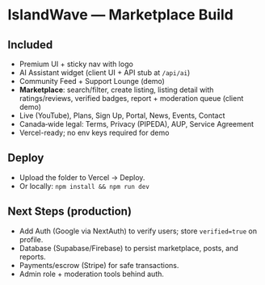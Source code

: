 
# IslandWave — Marketplace Build

## Included
- Premium UI + sticky nav with logo
- AI Assistant widget (client UI + API stub at `/api/ai`)
- Community Feed + Support Lounge (demo)
- **Marketplace**: search/filter, create listing, listing detail with ratings/reviews, verified badges, report + moderation queue (client demo)
- Live (YouTube), Plans, Sign Up, Portal, News, Events, Contact
- Canada‑wide legal: Terms, Privacy (PIPEDA), AUP, Service Agreement
- Vercel-ready; no env keys required for demo

## Deploy
- Upload the folder to Vercel → Deploy.
- Or locally: `npm install && npm run dev`

## Next Steps (production)
- Add Auth (Google via NextAuth) to verify users; store `verified=true` on profile.
- Database (Supabase/Firebase) to persist marketplace, posts, and reports.
- Payments/escrow (Stripe) for safe transactions.
- Admin role + moderation tools behind auth.
